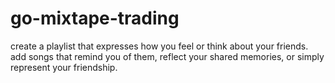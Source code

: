 # go-mixtape-trading
 create a playlist that expresses how you feel or think about your friends. add songs that remind you of them, reflect your shared memories, or simply represent your friendship. 
